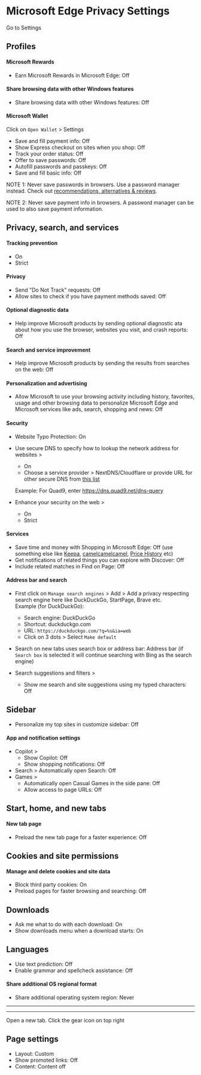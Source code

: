# Microsoft Edge Privacy Settings

Go to Settings



## Profiles

#### Microsoft Rewards
- Earn Microsoft Rewards in Microsoft Edge: Off

#### Share browsing data with other Windows features
- Share browsing data with other Windows features: Off

#### Microsoft Wallet
 Click on `Open Wallet` > Settings
 
- Save and fill payment info: Off
- Show Express checkout on sites when you shop: Off
- Track your order status: Off
- Offer to save passwords: Off
- Autofill passwords and passkeys: Off
- Save and fill basic info: Off

NOTE 1: Never save passwords in browsers. Use a password manager instead. Check out [recommendations, alternatives & reviews](https://github.com/StellarSand/privacy-settings#recommendations-alternatives--reviews).

NOTE 2: Never save payment info in browsers. A password manager can be used to also save payment information.



## Privacy, search, and services

#### Tracking prevention
- On
- Strict

#### Privacy
- Send "Do Not Track" requests: Off
- Allow sites to check if you have payment methods saved: Off

#### Optional diagnostic data
- Help improve Microsoft products by sending optional diagnostic ata about how you use the browser, websites you visit, and crash reports: Off

#### Search and service improvement
- Help improve Microsoft products by sending the results from searches on the web: Off

#### Personalization and advertising
- Allow Microsoft to use your browsing activity including history, favorites, usage and other browsing data to personalize Microsoft Edge and Microsoft services like ads, search, shopping and news: Off


#### Security
- Website Typo Protection: On
- Use secure DNS to specify how to lookup the network address for websites >
  - On
  - Choose a service provider > NextDNS/Cloudflare or provide URL for other secure DNS from [this list](https://www.privacyguides.org/dns/)

  Example: For Quad9, enter https://dns.quad9.net/dns-query

- Enhance your security on the web >
  - On
  - Strict


#### Services
- Save time and money with Shopping in Microsoft Edge: Off (use something else like [Keepa](https://keepa.com/), [camelcamelcamel](https://camelcamelcamel.com/), [Price History](https://pricehistoryapp.com/) etc)
- Get notifications of related things you can explore with Discover: Off
- Include related matches in Find on Page: Off

#### Address bar and search
- First click on `Manage search engines` > Add > Add a privacy respecting search engine here like DuckDuckGo, StartPage, Brave etc.
<br>Example (for DuckDuckGo):
  - Search engine: DuckDuckGo
  - Shortcut: duckduckgo.com
  - URL: `https://duckduckgo.com/?q=%s&ia=web`
  - Click on 3 dots > Select `Make default`

- Search on new tabs uses search box or address bar: Address bar (if `Search box` is selected it will continue searching with Bing as the search engine)
- Search suggestions and filters >
  - Show me search and site suggestions using my typed characters: Off



## Sidebar
- Personalize my top sites in customize sidebar: Off

#### App and notification settings
- Copilot >
  - Show Copilot: Off
  - Show shopping notifications: Off
- Search > Automatically open Search: Off
- Games >
  - Automatically open Casual Games in the side pane: Off
  - Allow access to page URLs: Off



## Start, home, and new tabs

#### New tab page
- Preload the new tab page for a faster experience: Off



## Cookies and site permissions

#### Manage and delete cookies and site data
- Block third party cookies: On
- Preload pages for faster browsing and searching: Off



## Downloads
- Ask me what to do with each download: On
- Show downloads menu when a download starts: On



## Languages
- Use text prediction: Off
- Enable grammar and spellcheck assistance: Off

#### Share additional OS regional format
- Share additional operating system region: Never


---
---


Open a new tab. Click the gear icon on top right

## Page settings
- Layout: Custom
- Show promoted links: Off
- Content: Content off